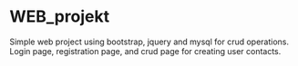 # WEB_projekt

Simple web project using bootstrap, jquery and mysql for crud operations. Login page, registration page, and crud page for creating user contacts.